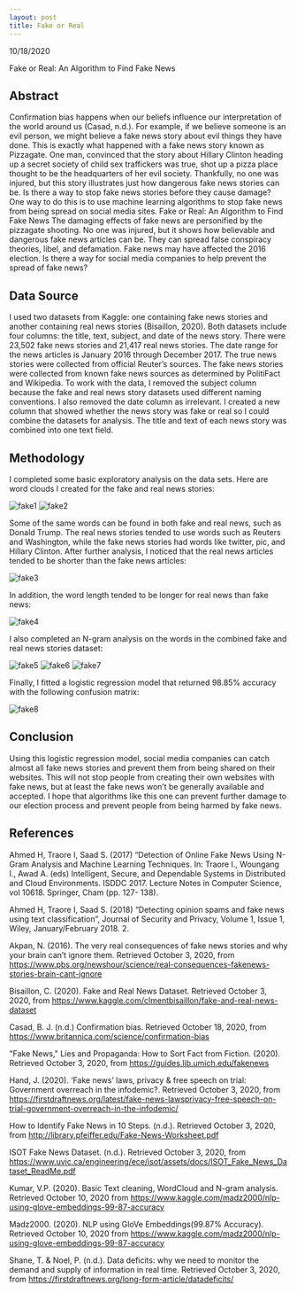 ```yaml
---
layout: post
title: Fake or Real
---
```


10/18/2020

Fake or Real: An Algorithm to Find Fake News

## Abstract
Confirmation bias happens when our beliefs influence our interpretation of the world around us (Casad, n.d.). For example, if we believe someone is an evil person, we might believe a fake news story about evil things they have done. This is exactly what happened with a fake news story known as Pizzagate. One man, convinced that the story about Hillary Clinton heading up a secret society of child sex traffickers was true, shot up a pizza place thought to be the headquarters of her evil society. Thankfully, no one was injured, but this story illustrates just how dangerous fake news stories can be. Is there a way to stop fake news stories before they cause damage? One way to do this is to use machine learning algorithms to stop fake news from being spread on social media sites. 
Fake or Real: An Algorithm to Find Fake News
The damaging effects of fake news are personified by the pizzagate shooting. No one was injured, but it shows how believable and dangerous fake news articles can be. They can spread false conspiracy theories, libel, and defamation. Fake news may have affected the 2016 election. Is there a way for social media companies to help prevent the spread of fake news? 
## Data Source
I used two datasets from Kaggle: one containing fake news stories and another containing real news stories (Bisaillon, 2020). Both datasets include four columns: the title, text, subject, and date of the news story. There were 23,502 fake news stories and 21,417 real news stories. The date range for the news articles is January 2016 through December 2017. The true news stories were collected from official Reuter’s sources. The fake news stories were collected from known fake news sources as determined by PolitiFact and Wikipedia.
To work with the data, I removed the subject column because the fake and real news story datasets used different naming conventions. I also removed the date column as irrelevant. I created a new column that showed whether the news story was fake or real so I could combine the datasets for analysis. The title and text of each news story was combined into one text field.
## Methodology
I completed some basic exploratory analysis on the data sets. Here are word clouds I created for the fake and real news stories:

![fake1](/images/fake1.png)
![fake2](/images/fake2.png)

Some of the same words can be found in both fake and real news, such as Donald Trump. The real news stories tended to use words such as Reuters and Washington, while the fake news stories had words like twitter, pic, and Hillary Clinton. After further analysis, I noticed that the real news articles tended to be shorter than the fake news articles:

![fake3](/images/fake3.png)

In addition, the word length tended to be longer for real news than fake news:

![fake4](/images/fake4.png)

I also completed an N-gram analysis on the words in the combined fake and real news stories dataset:

![fake5](/images/fake5.png)
![fake6](/images/fake6.png)
![fake7](/images/fake7.png)

Finally, I fitted a logistic regression model that returned 98.85% accuracy with the following confusion matrix:

![fake8](/images/fake8.png)

## Conclusion
Using this logistic regression model, social media companies can catch almost all fake news stories and prevent them from being shared on their websites. This will not stop people from creating their own websites with fake news, but at least the fake news won’t be generally available and accepted. I hope that algorithms like this one can prevent further damage to our election process and prevent people from being harmed by fake news. 
## References
Ahmed H, Traore I, Saad S. (2017) “Detection of Online Fake News Using N-Gram Analysis and Machine Learning Techniques. In: Traore I., Woungang I., Awad A. (eds) Intelligent, Secure, and Dependable Systems in Distributed and Cloud Environments. ISDDC 2017. Lecture Notes in Computer Science, vol 10618. Springer, Cham (pp. 127- 138).

Ahmed H, Traore I, Saad S.  (2018) “Detecting opinion spams and fake news using text classification”, Journal of Security and Privacy, Volume 1, Issue 1, Wiley, January/February 2018. 2.

Akpan, N. (2016). The very real consequences of fake news stories and why your brain can’t ignore them. Retrieved October 3, 2020, from https://www.pbs.org/newshour/science/real-consequences-fakenews-stories-brain-cant-ignore

Bisaillon, C. (2020). Fake and Real News Dataset. Retrieved October 3, 2020, from https://www.kaggle.com/clmentbisaillon/fake-and-real-news-dataset

Casad, B. J. (n.d.) Confirmation bias. Retrieved October 18, 2020, from https://www.britannica.com/science/confirmation-bias

"Fake News," Lies and Propaganda: How to Sort Fact from Fiction. (2020). Retrieved October 3, 2020, from https://guides.lib.umich.edu/fakenews

Hand, J. (2020). ‘Fake news’ laws, privacy & free speech on trial: Government overreach in the infodemic?. Retrieved October 3, 2020, from https://firstdraftnews.org/latest/fake-news-lawsprivacy-free-speech-on-trial-government-overreach-in-the-infodemic/

How to Identify Fake News in 10 Steps. (n.d.). Retrieved October 3, 2020, from http://library.pfeiffer.edu/Fake-News-Worksheet.pdf

ISOT Fake News Dataset. (n.d.). Retrieved October 3, 2020, from https://www.uvic.ca/engineering/ece/isot/assets/docs/ISOT_Fake_News_Dataset_ReadMe.pdf

Kumar, V.P. (2020). Basic Text cleaning, WordCloud and N-gram analysis. Retrieved October 10, 2020 from https://www.kaggle.com/madz2000/nlp-using-glove-embeddings-99-87-accuracy

Madz2000. (2020). NLP using GloVe Embeddings(99.87% Accuracy). Retrieved October 10, 2020 from https://www.kaggle.com/madz2000/nlp-using-glove-embeddings-99-87-accuracy

Shane, T. & Noel, P. (n.d.). Data deficits: why we need to monitor the demand and supply of information in real time. Retrieved October 3, 2020, from https://firstdraftnews.org/long-form-article/datadeficits/
